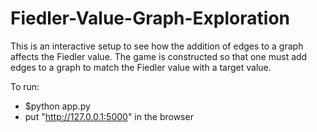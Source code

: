# Fiedler-Value-Graph-Exploration
This is an interactive setup to see how the addition of edges to a graph affects the Fiedler value. The game is constructed so that one must add edges to a graph to match the Fiedler value with a target value.

To run:
- $python app.py
- put "http://127.0.0.1:5000" in the browser
